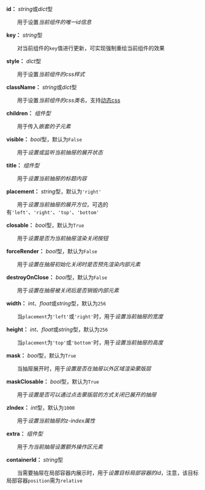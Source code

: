 **id：** *string*或*dict*型

　　用于设置*当前组件的唯一id信息*

**key：** *string*型

　　对当前组件的`key`值进行更新，可实现强制重绘当前组件的效果

**style：** *dict*型

　　用于设置*当前组件的css样式*

**className：** *string*或*dict*型

　　用于设置*当前组件的css类名*，支持[动态css](/advanced-classname)

**children：** *组件型*

　　用于传入*嵌套的子元素*

**visible：** *bool*型，默认为`False`

　　用于*设置或监听当前抽屉的展开状态*

**title：** *组件型*

　　用于*设置当前抽屉的标题内容*

**placement：** *string*型，默认为`'right'`

　　用于*设置当前抽屉的展开方位*，可选的有`'left'`、`'right'`、`'top'`、`'bottom'`

**closable：** *bool*型，默认为`True`

　　用于*设置是否为当前抽屉渲染关闭按钮*

**forceRender：** *bool*型，默认为`False`

　　用于*设置在抽屉初始化关闭时是否预先渲染内部元素*

**destroyOnClose：** *bool*型，默认为`False`

　　用于*设置在抽屉被关闭后是否销毁内部元素*

**width：** *int*、*float*或*string*型，默认为`256`

　　当`placement`为`'left'`或`'right'`时，用于*设置当前抽屉的宽度*

**height：** *int*、*float*或*string*型，默认为`256`

　　当`placement`为`'top'`或`'bottom'`时，用于*设置当前抽屉的高度*

**mask：** *bool*型，默认为`True`

　　当抽屉展开时，用于*设置是否在抽屉以外区域渲染蒙版层*

**maskClosable：** *bool*型，默认为`True`

　　用于*设置是否可以通过点击蒙版层的方式关闭已展开的抽屉*

**zIndex：** *int*型，默认为`1000`

　　用于*设置当前抽屉的z-index属性*

**extra：** *组件型*

　　用于*为当前抽屉设置额外操作区元素*

**containerId：** *string*型

　　当需要抽屉在局部容器内展示时，用于*设置目标局部容器的id*，注意，该目标局部容器`position`需为`relative`



